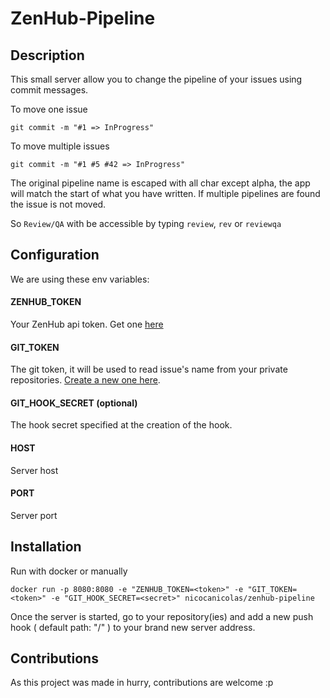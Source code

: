 ZenHub-Pipeline
===============

## Description

This small server allow you to change the pipeline of your issues using commit messages.

To move one issue 

```
git commit -m "#1 => InProgress"
``` 

To move multiple issues
```
git commit -m "#1 #5 #42 => InProgress"
```

The original pipeline name is escaped with all char except alpha, the app will match the start of what you have written. If multiple pipelines are found the issue is not moved. 

So `Review/QA` with be accessible by typing `review`, `rev` or `reviewqa`

## Configuration
We are using these env variables:

#### ZENHUB_TOKEN
Your ZenHub api token. Get one [here](https://github.com/ZenHubIO/API#for-zenhub-users)

#### GIT_TOKEN
The git token, it will be used to read issue's name from your private repositories.
[Create a new one here](https://github.com/settings/tokens/new?scopes=repo&description=ZenHubPipeline).

#### GIT_HOOK_SECRET (optional)
The hook secret specified at the creation of the hook.

#### HOST
Server host

#### PORT
Server port

## Installation
Run with docker or manually 
```
docker run -p 8080:8080 -e "ZENHUB_TOKEN=<token>" -e "GIT_TOKEN=<token>" -e "GIT_HOOK_SECRET=<secret>" nicocanicolas/zenhub-pipeline
``` 
Once the server is started, go to your repository(ies) and add a new push hook ( default path: "/" ) to your brand new server address.

## Contributions
As this project was made in hurry, contributions are welcome :p 

